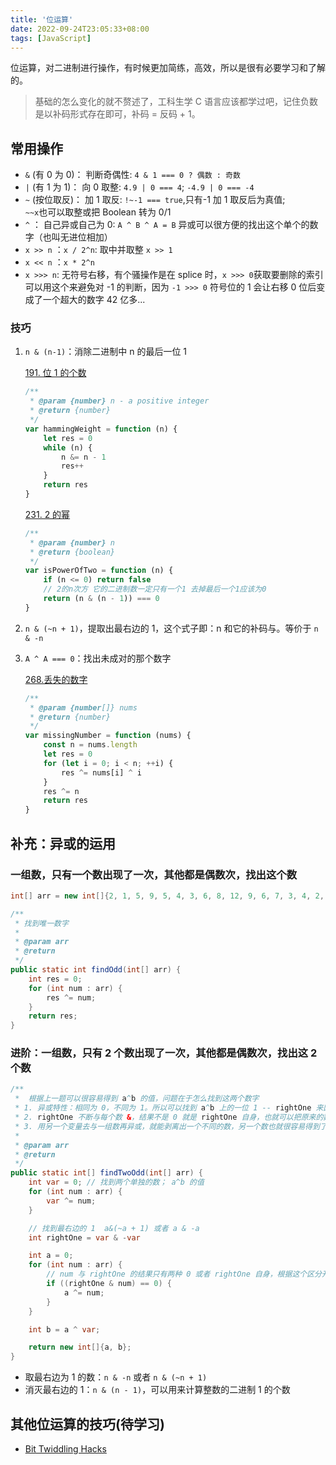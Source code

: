 ```yaml
---
title: '位运算'
date: 2022-09-24T23:05:33+08:00
tags: [JavaScript]
---
```


位运算，对二进制进行操作，有时候更加简练，高效，所以是很有必要学习和了解的。

> 基础的怎么变化的就不赘述了，工科生学 C 语言应该都学过吧，记住负数是以补码形式存在即可，补码 = 反码 + 1。

## 常用操作

-   `&` (有 0 为 0)： 判断奇偶性: `4 & 1 === 0 ? 偶数 : 奇数`
-   `|` (有 1 为 1)： 向 0 取整: `4.9 | 0 === 4`; `-4.9 | 0 === -4`
-   `~` (按位取反)： 加 1 取反: `!~-1 === true`,只有-1 加 1 取反后为真值;  
    `~~x`也可以取整或把 Boolean 转为 0/1
-   `^` ： 自己异或自己为 0: `A ^ B ^ A = B` 异或可以很方便的找出这个单个的数字（也叫无进位相加）
-   `x >> n` ：`x / 2^n`: 取中并取整 `x >> 1`
-   `x << n` ：`x * 2^n`
-   `x >>> n`: 无符号右移，有个骚操作是在 splice 时，`x >>> 0`获取要删除的索引可以用这个来避免对 -1 的判断，因为 `-1 >>> 0` 符号位的 1 会让右移 0 位后变成了一个超大的数字 42 亿多...

### 技巧

1. `n & (n-1)`：消除二进制中 n 的最后一位 1

    [191. 位 1 的个数](https://leetcode.cn/problems/number-of-1-bits/)

    ```js
    /**
     * @param {number} n - a positive integer
     * @return {number}
     */
    var hammingWeight = function (n) {
        let res = 0
        while (n) {
            n &= n - 1
            res++
        }
        return res
    }
    ```

    [231. 2 的幂](https://leetcode.cn/problems/power-of-two/)

    ```js
    /**
     * @param {number} n
     * @return {boolean}
     */
    var isPowerOfTwo = function (n) {
        if (n <= 0) return false
        // 2的n次方 它的二进制数一定只有一个1 去掉最后一个1应该为0
        return (n & (n - 1)) === 0
    }
    ```

2. `n & (~n + 1)`，提取出最右边的 1，这个式子即：n 和它的补码与。等价于 `n & -n`

3. `A ^ A === 0`：找出未成对的那个数字

    [268.丢失的数字](https://leetcode.cn/problems/missing-number/submissions/)

    ```js
    /**
     * @param {number[]} nums
     * @return {number}
     */
    var missingNumber = function (nums) {
        const n = nums.length
        let res = 0
        for (let i = 0; i < n; ++i) {
            res ^= nums[i] ^ i
        }
        res ^= n
        return res
    }
    ```

## 补充：异或的运用

### 一组数，只有一个数出现了一次，其他都是偶数次，找出这个数

```java
int[] arr = new int[]{2, 1, 5, 9, 5, 4, 3, 6, 8, 12, 9, 6, 7, 3, 4, 2, 7, 1, 8};

/**
 * 找到唯一数字
 *
 * @param arr
 * @return
 */
public static int findOdd(int[] arr) {
    int res = 0;
    for (int num : arr) {
        res ^= num;
    }
    return res;
}
```

### 进阶：一组数，只有 2 个数出现了一次，其他都是偶数次，找出这 2 个数

```java
/**
 *  根据上一题可以很容易得到 a^b 的值，问题在于怎么找到这两个数字
 * 1. 异或特性：相同为 0，不同为 1。所以可以找到 a^b 上的一位 1 -- rightOne 来区分 a 和 b
 * 2. rightOne 不断与每个数 &，结果不是 0 就是 rightOne 自身，也就可以把原来的数分为两组，相同的数一定进入一组
 * 3. 用另一个变量去与一组数再异或，就能剥离出一个不同的数，另一个数也就很容易得到了。
 *
 * @param arr
 * @return
 */
public static int[] findTwoOdd(int[] arr) {
    int var = 0; // 找到两个单独的数； a^b 的值
    for (int num : arr) {
        var ^= num;
    }

    // 找到最右边的 1  a&(~a + 1) 或者 a & -a
    int rightOne = var & -var

    int a = 0;
    for (int num : arr) {
        // num 与 rightOne 的结果只有两种 0 或者 rightOne 自身，根据这个区分开两组数
        if ((rightOne & num) == 0) {
            a ^= num;
        }
    }

    int b = a ^ var;

    return new int[]{a, b};
}
```

-   取最右边为 1 的数：`n & -n` 或者 `n & (~n + 1)`
-   消灭最右边的 1：`n & (n - 1)`，可以用来计算整数的二进制 1 的个数

## 其他位运算的技巧(待学习)

-   [Bit Twiddling Hacks](http://graphics.stanford.edu/~seander/bithacks.html#ReverseParallel)
